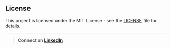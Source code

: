 ## License
This project is licensed under the MIT License - see the [LICENSE](LICENSE) file for details.

---
> **Connect on [LinkedIn]([https://linkedin.com/in/username](https://www.linkedin.com/in/harrison-stokes/))**

